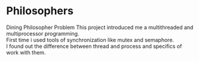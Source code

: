 # Philosophers
Dining Philosopher Problem
This project introduced me a multithreaded and multiprocessor programming.\
First time i used tools of synchronization like mutex and semaphore.\
I found out the difference between thread and process and specifics of work with them. 
